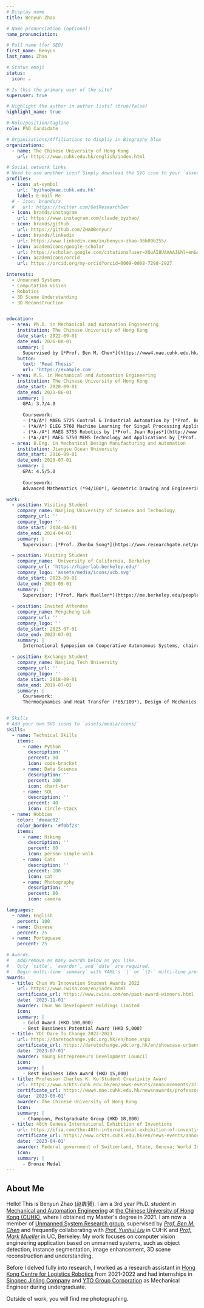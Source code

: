 ```yaml
---
# Display name
title: Benyun Zhao

# Name pronunciation (optional)
name_pronunciation:

# Full name (for SEO)
first_name: Benyun
last_name: Zhao

# Status emoji
status:
  icon: ☕️

# Is this the primary user of the site?
superuser: true

# Highlight the author in author lists? (true/false)
highlight_name: true

# Role/position/tagline
role: PhD Candidate

# Organizations/Affiliations to display in Biography blox
organizations:
  - name: The Chinese University of Hong Kong
    url: https://www.cuhk.edu.hk/english/index.html

# Social network links
# Need to use another icon? Simply download the SVG icon to your `assets/media/icons/` folder.
profiles:
  - icon: at-symbol
    url: 'byzhao@mae.cuhk.edu.hk'
    label: E-mail Me
  # - icon: brands/x
  #   url: https://twitter.com/GetResearchDev
  - icon: brands/instagram
    url: https://www.instagram.com/claude_byzhao/
  - icon: brands/github
    url: https://github.com/ZHAOBenyun/
  - icon: brands/linkedin
    url: https://www.linkedin.com/in/benyun-zhao-96b09b255/
  - icon: academicons/google-scholar
    url: https://scholar.google.com/citations?user=XQuAI8UAAAAJ&hl=en&authuser=1
  - icon: academicons/orcid
    url: https://orcid.org/my-orcid?orcid=0009-0008-7298-2927

interests:
  - Unmanned Systems
  - Computation Vision
  - Robotics
  - 3D Scene Understanding
  - 3D Reconstruction


education:
  - area: Ph.D. in Mechanical and Automation Engineering
    institution: The Chinese University of Hong Kong
    date_start: 2022-09-01
    date_end: 2026-08-01
    summary: |
      Supervised by [*Prof. Ben M. Chen*](https://www4.mae.cuhk.edu.hk/peoples/chen-benmei/). 
    button:
      text: 'Read Thesis'
      url: 'https://example.com'
  - area: M.S. in Mechanical and Automation Engineering
    institution: The Chinese University of Hong Kong
    date_start: 2020-09-01
    date_end: 2021-06-01
    summary: |
      GPA: 3.7/4.0
      
      Coursework:
      - (*A/A*) MAEG 5725 Control & Industrial Automation by [*Prof. Ben M. Chen*](https://www4.mae.cuhk.edu.hk/peoples/chen-benmei/) 
      - (*A/A*) ELEG 5760 Machine Learning for Singal Processing Applications by [*Prof. Hongsheng Li*](https://www.ee.cuhk.edu.hk/~hsli/) 
      - (*A-/A*) MAEG 5755 Robotics by [*Prof. Juan Rojas*](http://www.juanrojas.net/)
      - (*A-/A*) MAEG 5750 MEMS Technology and Applications by [*Prof. Li Zhang*](https://www4.mae.cuhk.edu.hk/peoples/zhang-li/) 
  - area: B.Eng. in Mechanical Design Manufacturing and Automation
    institution: Jiangsu Ocean University
    date_start: 2016-09-01
    date_end: 2020-07-01
    summary: |
      GPA: 4.5/5.0
      
      Coursework:
      Advanced Mathematics (*94/100*), Geometric Drawing and Engineering Graphics (*85/100*), Linear Algebra (*94/100*), Probability and Statistics (*91/100*), Principles of Mechanics (*88/100*), Electrotechnics and Electronics (*86/100*), Solidworks 3D Model Design (*95/100*), Engineer Training (*95/100*), Electrical Control of Machinery Tools and PLC (*85/100*), CAD and CAM (*95/100*), Insturial Robot (*88/100*), Professional English for Mechanical Engineering (*96/100*)

work:
  - position: Visiting Student
    company_name: Nanjing University of Science and Technology
    company_url: ''
    company_logo: ''
    date_start: 2024-04-01
    date_end: 2024-04-01
    summary: |
      Supervisor: [*Prof. Zhenbo Song*](https://www.researchgate.net/profile/Song-Zhenbo) and [*Prof. Jianfeng Lu*](http://202.119.85.163/open/TutorInfo.aspx?dsbh=Xn3GKidYcoyr!Qa1YK4RAQ==&yxsh=4iVdgPyuKTE=&zydm=fY2NaWnaNpk=)

  - position: Visiting Student
    company_name:  University of California, Berkeley
    company_url: 'https://hiperlab.berkeley.edu/'
    company_logo: 'assets/media/icons/ucb.svg'
    date_start: 2023-09-01
    date_end: 2023-09-01
    summary: |
      Supervisor: [*Prof. Mark Mueller*](https://me.berkeley.edu/people/mark-w-mueller/)
  
  - position: Invited Attendee 
    company_name: Pengcheng Lab
    company_url: ''
    company_logo: ''
    date_start: 2023-07-01
    date_end: 2023-07-01
    summary: |
      International Symposium on Cooperative Autonomous Systems, chaired by [*Prof. Ben M. Chen*](https://www4.mae.cuhk.edu.hk/peoples/chen-benmei/), [*Prof. Jie Chen*](https://www.tongji.edu.cn/info/1136/21221.htm) and [*Prof. Hugh Liu*](https://www.flight.utias.utoronto.ca/fsc/index.php/team)

  - position: Exchange Student
    company_name: Nanjing Tech University
    company_url: ''
    company_logo: ''
    date_start: 2018-09-01
    date_end: 2019-07-01
    summary: |
      Coursework: 
      Thermodynamics and Heat Transfer (*85/100*), Design of Mechanics (*86/100*), Numerical Computation (*92/100*), Principles of Microcontrollers (*91/100*), Fundamentals of Control Eningeering (*85/100*), Hydraulic and Pneumatic Transmission (*89/100*), Numerical Control Technology (*88/100*), Finite Element Analysis (*94/100*), Design and Manufacture of Pressing Model (*95/100*)


# Skills
# Add your own SVG icons to `assets/media/icons/`
skills:
  - name: Technical Skills
    items:
      - name: Python
        description: ''
        percent: 80
        icon: code-bracket
      - name: Data Science
        description: ''
        percent: 100
        icon: chart-bar
      - name: SQL
        description: ''
        percent: 40
        icon: circle-stack
  - name: Hobbies
    color: '#eeac02'
    color_border: '#f0bf23'
    items:
      - name: Hiking
        description: ''
        percent: 60
        icon: person-simple-walk
      - name: Cats
        description: ''
        percent: 100
        icon: cat
      - name: Photography
        description: ''
        percent: 80
        icon: camera

languages:
  - name: English
    percent: 100
  - name: Chinese
    percent: 75
  - name: Portuguese
    percent: 25

# Awards.
#   Add/remove as many awards below as you like.
#   Only `title`, `awarder`, and `date` are required.
#   Begin multi-line `summary` with YAML's `|` or `|2-` multi-line prefix and indent 2 spaces below.
awards:
  - title: Chun Wo Innovation Student Awards 2022 
    url: https://www.cwisa.com/en/index.html
    certificate_url: https://www.cwisa.com/en/past-award-winners.html
    date: '2023-11-01'
    awarder: Chun Wo Development Holdings Limited
    icon: 
    summary: |
      - Gold Award (HKD 100,000)
      - Best Bussiness Potential Award (HKD 5,000)
  - title: YDC Dare To Change 2022-2023
    url: https://daretochange.ydc.org.hk/en/home.aspx
    certificate_url: https://daretochange.ydc.org.hk/en/showcase-urbannet.aspx
    date: '2023-07-01'
    awarder: Young Entrepreneurs Development Council
    icon: 
    summary: |
      - Best Business Idea Award (HKD 15,000)
  - title: Professor Charles K. Ko Student Creativity Award 
    url: https://www.orkts.cuhk.edu.hk/en/news-events/announcements/3735-event-highlight-professor-charles-k-kao-student-creativity-awards-pckksca-prize-presentation-ceremony-1-june-2023
    certificate_url: https://www4.mae.cuhk.edu.hk/newsnawards/professor-charles-k-kao-student-creativity-awards-2023/
    date: '2023-06-01'
    awarder: The Chinese University of Hong Kong
    icon: 
    summary: |
      - Champion, Postgraduate Group (HKD 18,000)
  - title: 48th Geneva International Exhibition of Inventions 
    url: https://ifia.com/the-48th-international-exhibition-of-inventions-in-geneva-was-held-with-success/
    certificate_url: https://www.orkts.cuhk.edu.hk/en/news-events/announcements/3724-event-highlight-48th-international-exhibition-of-invention-geneva-26-30-april-2023
    date: '2023-04-01'
    awarder: Federal government of Switzerland, State, Geneva; World Intellectual Property Organization; International Federation of Inventor’s Association
    icon: 
    summary: |
      - Bronze Medal
---
```


## About Me

Hello! This is Benyun Zhao (赵犇赟). I am a 3rd year Ph.D. student in [Mechanical and Automation Engineering](https://www4.mae.cuhk.edu.hk/) at [the Chinese University of Hong Kong (CUHK)](https://www.cuhk.edu.hk/english/index.html), where I obtained my Master's degree in 2021. I am now a member of [Unmanned System Research group](http://www.mae.cuhk.edu.hk/~usr/), supervised by [*Prof. Ben M. Chen*](https://www4.mae.cuhk.edu.hk/peoples/chen-benmei/) and frequently collaborating with [*Prof. Yunhui Liu*](https://www4.mae.cuhk.edu.hk/peoples/liu-yun-hui/) in CUHK and [*Prof. Mark Mueller*](https://me.berkeley.edu/people/mark-w-mueller/) in UC, Berkeley. My work focuses on computer vision engineering application based on unmanned systems, such as object detection, instance segmentation, image enhancement, 3D scene reconstruction and understanding.

Before I delved fully into research, I worked as a research assistant in [Hong Kong Centre for Logistics Robotics](https://www.hkclr.hk/) from 2021-2022 and had internships in [Sinopec Jinling Company](http://jlpec.sinopec.com/jlpec/) and [YTO Group Corporation](http://en.first-tractor.com.cn/#) as Mechanical Engineer during undergraduate.

Outside of work, you will find me photographing.


